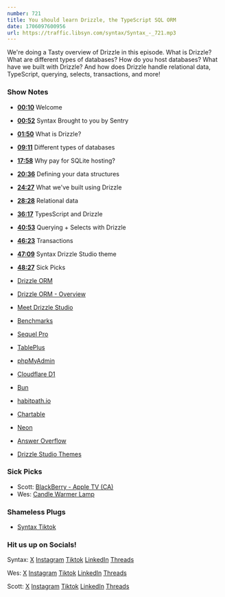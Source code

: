 ```yaml
---
number: 721
title: You should learn Drizzle, the TypeScript SQL ORM
date: 1706097600956
url: https://traffic.libsyn.com/syntax/Syntax_-_721.mp3
---
```


We're doing a Tasty overview of Drizzle in this episode. What is Drizzle? What are different types of databases? How do you host databases? What have we built with Drizzle? And how does Drizzle handle relational data, TypeScript, querying, selects, transactions, and more!

### Show Notes

* **[00:10](#t=00:10)** Welcome
* **[00:52](#t=00:52)** Syntax Brought to you by Sentry
* **[01:50](#t=01:50)** What is Drizzle?
* **[09:11](#t=09:11)** Different types of databases
* **[17:58](#t=17:58)** Why pay for SQLite hosting?
* **[20:36](#t=20:36)** Defining your data structures
* **[24:27](#t=24:27)** What we've built using Drizzle
* **[28:28](#t=28:28)** Relational data
* **[36:17](#t=36:17)** TypesScript and Drizzle
* **[40:53](#t=40:53)** Querying + Selects with Drizzle
* **[46:23](#t=46:23)** Transactions
* **[47:09](#t=47:09)** Syntax Drizzle Studio theme
* **[48:27](#t=48:27)** Sick Picks

* [Drizzle ORM](https://orm.drizzle.team/)
* [Drizzle ORM - Overview](https://orm.drizzle.team/kit-docs/overview)
* [Meet Drizzle Studio](https://orm.drizzle.team/drizzle-studio/overview)
* [Benchmarks](https://orm.drizzle.team/benchmarks)
* [Sequel Pro](https://sequelpro.com/)
* [TablePlus](https://tableplus.com/)
* [phpMyAdmin](https://www.phpmyadmin.net/)
* [Cloudflare D1](https://www.cloudflare.com/developer-platform/d1/)
* [Bun](https://bun.sh/)
* [habitpath.io](https://habitpath.io/waitlist)
* [Chartable](https://chartable.com/)
* [Neon](https://neon.tech/)
* [Answer Overflow](https://www.answeroverflow.com/)
* [Drizzle Studio Themes](https://drizzle.studio/themes/DQxCNydRxt3DjhMOl_P61)

### Sick Picks

* Scott: [BlackBerry - Apple TV (CA)](https://tv.apple.com/ca/movie/blackberry/umc.cmc.3l1hmmtt33myfoyr38vfg85js)
* Wes: [Candle Warmer Lamp](https://www.amazon.ca/gp/product/B0BZ7ZDVRW?ie=UTF8&psc=1&linkCode=sl1&tag=isi777-20&linkId=8e1bc7ea2619c75e37cb76b48f5c4065&language=en_CA)

### Shameless Plugs

- [Syntax Tiktok](https://www.tiktok.com/@syntaxfm)

### Hit us up on Socials!

Syntax: [X](https://twitter.com/syntaxfm) [Instagram](https://www.instagram.com/syntax_fm/) [Tiktok](https://www.tiktok.com/@syntaxfm) [LinkedIn](https://www.linkedin.com/company/96077407/admin/feed/posts/) [Threads](https://www.threads.net/@syntax_fm)

Wes: [X](https://twitter.com/wesbos) [Instagram](https://www.instagram.com/wesbos/) [Tiktok](https://www.tiktok.com/@wesbos) [LinkedIn](https://www.linkedin.com/in/wesbos/) [Threads](https://www.threads.net/@wesbos)

Scott: [X](https://twitter.com/stolinski) [Instagram](https://www.instagram.com/stolinski/) [Tiktok](https://www.tiktok.com/@stolinski) [LinkedIn](https://www.linkedin.com/in/stolinski/) [Threads](https://www.threads.net/@stolinski)